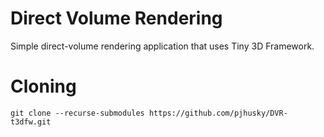 # Direct Volume Rendering

Simple direct-volume rendering application that uses Tiny 3D Framework. 

# Cloning

	git clone --recurse-submodules https://github.com/pjhusky/DVR-t3dfw.git